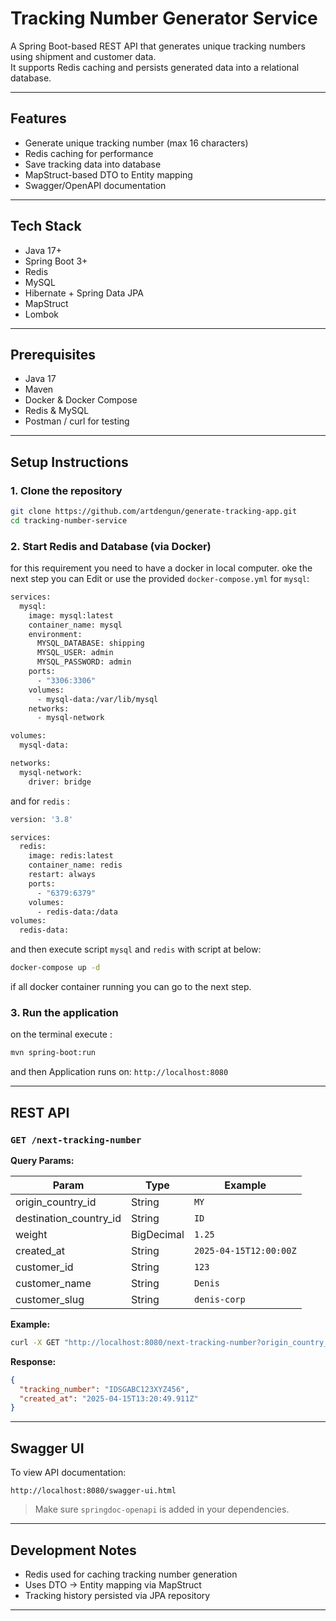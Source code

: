 # Tracking Number Generator Service

A Spring Boot-based REST API that generates unique tracking numbers using shipment and customer data.  
It supports Redis caching and persists generated data into a relational database.

---

## Features

- Generate unique tracking number (max 16 characters)
- Redis caching for performance
- Save tracking data into database
- MapStruct-based DTO to Entity mapping
- Swagger/OpenAPI documentation

---

## Tech Stack

- Java 17+
- Spring Boot 3+
- Redis
- MySQL
- Hibernate + Spring Data JPA
- MapStruct
- Lombok

---

## Prerequisites

- Java 17
- Maven
- Docker & Docker Compose
- Redis & MySQL
- Postman / curl for testing

---

## Setup Instructions

### 1. Clone the repository

```bash
git clone https://github.com/artdengun/generate-tracking-app.git
cd tracking-number-service
```

### 2. Start Redis and Database (via Docker)
for this requirement you need to have a docker in local computer. oke the next step you can Edit or use the provided `docker-compose.yml` for `mysql`:
```bash
services:
  mysql:
    image: mysql:latest
    container_name: mysql
    environment:
      MYSQL_DATABASE: shipping
      MYSQL_USER: admin          
      MYSQL_PASSWORD: admin        
    ports:
      - "3306:3306"
    volumes:
      - mysql-data:/var/lib/mysql 
    networks:
      - mysql-network

volumes:
  mysql-data:

networks:
  mysql-network:
    driver: bridge

```
and for `redis` : 

```bash
version: '3.8'

services:
  redis:
    image: redis:latest
    container_name: redis
    restart: always
    ports:
      - "6379:6379"
    volumes:
      - redis-data:/data
volumes:
  redis-data:
```
and then execute script `mysql` and `redis` with script at below: 
```bash
docker-compose up -d
```
if all docker container running you can go to the next step. 

### 3. Run the application

on the terminal execute : 
```bash
mvn spring-boot:run 
```
and then 
Application runs on: `http://localhost:8080`

---

## REST API

### `GET /next-tracking-number`

**Query Params:**

| Param               | Type      | Example           |
|--------------------|-----------|-------------------|
| origin_country_id  | String    | `MY`              |
| destination_country_id | String | `ID`              |
| weight             | BigDecimal| `1.25`            |
| created_at         | String    | `2025-04-15T12:00:00Z` |
| customer_id        | String    | `123`             |
| customer_name      | String    | `Denis`           |
| customer_slug      | String    | `denis-corp`      |

**Example:**

```bash
curl -X GET "http://localhost:8080/next-tracking-number?origin_country_id=ID&destination_country_id=SG&weight=1.25&created_at=2025-04-15T12:00:00Z&customer_id=123&customer_name=Denis&customer_slug=denis-corp"
```

**Response:**

```json
{
  "tracking_number": "IDSGABC123XYZ456",
  "created_at": "2025-04-15T13:20:49.911Z"
}
```

---

## Swagger UI

To view API documentation:

```
http://localhost:8080/swagger-ui.html
```

> Make sure `springdoc-openapi` is added in your dependencies.

---

## Development Notes

- Redis used for caching tracking number generation
- Uses DTO → Entity mapping via MapStruct
- Tracking history persisted via JPA repository

---
